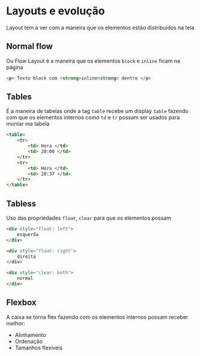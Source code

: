 # Layouts e evolução

Layout tem a ver com a maneira que os elementos estão distribuidos na tela

## Normal flow

Ou Flow Layout é a maneira que os elementos `block` e `inline` ficam na página

```html
<p> Texto block com <strong>inline<strong> dentro </p>
```
## Tables

É a maneira de tabelas onde a tag `table` recebe um display `table` fazendo com que os elementos internos como `td` e `tr` possam ser 
usados para montar ma tabela

```html
<table> 
    <tr>
        <td> Hora </td>
        <td> 20:00 </td>
    </tr>
    <tr>
        <td> Hora </td>
        <td> 20:37 </td>
    </tr>
</table>
```

## Tabless

Uso das propriedades `float`, `clear` para que os elementos possam

```html
<div style="float: left">
    esquerda
</div>

<div style="float: right">
    direita
</div>

<div style="clear: both">
    normal
</div>
```

## Flexbox

A caixa se torna flex fazendo com os elementos internos possam receber melhor:

- Alinhamento
- Ordenação
- Tamanhos flexíveis